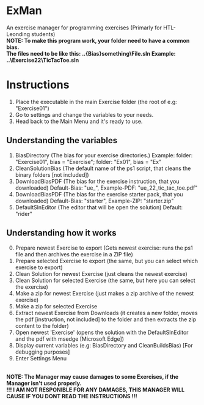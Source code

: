 # ExMan
An exercise manager for programming exercises (Primarly for HTL-Leonding students) <br>
<strong>NOTE: To make this program work, your folder need to have a common bias. </strong> <br>
<strong>The files need to be like this: ..\{Bias}something\File.sln Example: ..\Exercise22\TicTacToe.sln</strong>

# Instructions
1. Place the executable in the main Exercise folder (the root of e.g: "Exercise01")
2. Go to settings and change the variables to your needs.
3. Head back to the Main Menu and it's ready to use.

## Understanding the variables
1. BiasDirectory (The bias for your exercise directories.) Example:     folder: "Exercise01", bias = "Exercise"; folder: "Ex01", bias = "Ex"
2. CleanSolutionBias (The default name of the ps1 script, that cleans the binary folders [not included])
3. DownloadBiasPDF (The bias for the exercise instruction, that you downloaded) Default-Bias: "ue_", Example-PDF: "ue_22_tic_tac_toe.pdf"
4. DownloadBiasPDF (The bias for the exercise starter pack, that you downloaded) Default-Bias: "starter", Example-ZIP: "starter.zip"
5. DefaultSlnEditor (The editor that will be open the solution) Default: "rider"

## Understanding how it works
0. Prepare newest Exercise to export (Gets newest exercise: runs the ps1 file and then archives the exercise in a ZIP file)
1. Prepare selected Exercise to export (the same, but you can select which exercise to export)
2. Clean Solution for newest Exercise (just cleans the newest exercise)
3. Clean Solution for selected Exercise (the same, but here you can select the exercise)
4. Make a zip for newest Exercise (just makes a zip archive of the newest exercise)
5. Make a zip for selected Exercise
6. Extract newest Exercise from Downloads (it creates a new folder, moves the pdf [instruction, not included] to the folder and then extracts the zip content to the folder)
7.  Open newest 'Exercise' (opens the solution with the DefaultSlnEditor and the pdf with msedge [Microsoft Edge])
8.  Display current variables (e.g: BiasDirectory and CleanBuildsBias) [For debugging purposes]
9.  Enter Settings Menu

<br>
<strong>NOTE: The Manager may cause damages to some Exercises, if the Manager isn't used properly.</strong> <br>
<strong>!!! I AM NOT RESPONIBLE FOR ANY DAMAGES, THIS MANAGER WILL CAUSE IF YOU DONT READ THE INSTRUCTIONS !!!</strong>
